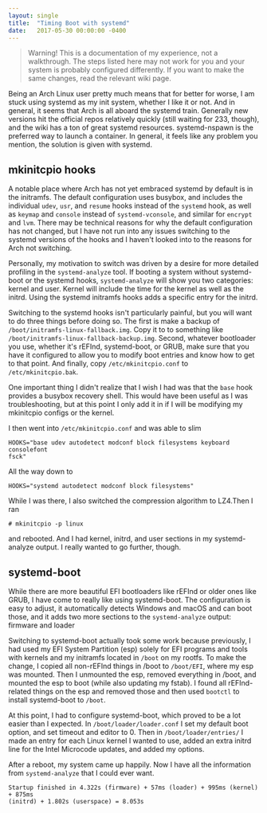 ```yaml
---
layout: single
title:  "Timing Boot with systemd"
date:   2017-05-30 00:00:00 -0400
---
```


> Warning! This is a documentation of my experience, not a walkthrough. The
> steps listed here may not work for you and your system is probably configured
> differently. If you want to make the same changes, read the relevant wiki
> page.

Being an Arch Linux user pretty much means that for better for worse, I am
stuck using systemd as my init system, whether I like it or not. And in
general, it seems that Arch is all aboard the systemd train. Generally new
versions hit the official repos relatively quickly (still waiting for 233,
though), and the wiki has a ton of great systemd resources. systemd-nspawn is
the preferred way to launch a container. In general, it feels like any problem
you mention, the solution is given with systemd.

## mkinitcpio hooks

A notable place where Arch has not yet embraced systemd by default is in the
initramfs. The default configuration uses busybox, and includes the individual
`udev`, `usr`, and `resume` hooks instead of the `systemd` hook, as well as
`keymap` and `console` instead of `systemd-vconsole`, and similar for `encrypt`
and `lvm`. There may be technical reasons for why the default configuration has
not changed, but I have not run into any issues switching to the systemd
versions of the hooks and I haven't looked into to the reasons for Arch not
switching.

Personally, my motivation to switch was driven by a desire for more detailed
profiling in the `systemd-analyze` tool. If booting a system without
systemd-boot or the systemd hooks, `systemd-analyze` will show you two
categories: kernel and user. Kernel will include the time for the kernel as
well as the initrd. Using the systemd initramfs hooks adds a specific entry for
the initrd.

Switching to the systemd hooks isn't particularly painful, but you will want to
do three things before doing so. The first is make a backup of
`/boot/initramfs-linux-fallback.img`. Copy it to to something like
`/boot/initramfs-linux-fallback-backup.img`. Second, whatever bootloader you
use, whether it's rEFInd, systemd-boot, or GRUB, make sure that you have it
configured to allow you to modify boot entries and know how to get to that
point. And finally, copy `/etc/mkinitcpio.conf` to `/etc/mkinitcpio.bak`.

One important thing I didn't realize that I wish I had was that the `base` hook
provides a busybox recovery shell. This would have been useful as I was
troubleshooting, but at this point I only add it in if I will be modifying my
mkinitcpio configs or the kernel.

I then went into `/etc/mkinitcpio.conf` and was able to slim

```
HOOKS="base udev autodetect modconf block filesystems keyboard consolefont
fsck"
```

All the way down to

```
HOOKS="systemd autodetect modconf block filesystems"
```

While I was there, I also switched the compression algorithm to LZ4.Then I ran

```
# mkinitcpio -p linux
```

and rebooted. And I had kernel, initrd, and user sections in my systemd-analyze
output. I really wanted to go further, though.

## systemd-boot

While there are more beautiful EFI bootloaders like rEFInd or older ones like
GRUB, I have come to really like using systemd-boot. The configuration is easy
to adjust, it automatically detects Windows and macOS and can boot those, and
it adds two more sections to the `systemd-analyze` output: firmware and loader

Switching to systemd-boot actually took some work because previously, I had
used my EFI System Partition (esp) solely for EFI programs and tools with
kernels and my initramfs located in `/boot` on my rootfs. To make the change, I
copied all non-rEFInd things in /boot to `/boot/EFI`, where my esp was mounted.
Then I unmounted the esp, removed everything in /boot, and mounted the esp to
boot (while also updating my fstab). I found all rEFInd-related things on the
esp and removed those and then used `bootctl` to install systemd-boot to
`/boot`.

At this point, I had to configure systemd-boot, which proved to be a lot easier
than I expected. In `/boot/loader/loader.conf` I set my default boot option,
and set timeout and editor to 0. Then in `/boot/loader/entries/` I made an
entry for each Linux kernel I wanted to use, added an extra initrd line for the
Intel Microcode updates, and added my options.

After a reboot, my system came up happily. Now I have all the information from
`systemd-analyze` that I could ever want.

```
Startup finished in 4.322s (firmware) + 57ms (loader) + 995ms (kernel) + 875ms
(initrd) + 1.802s (userspace) = 8.053s
```
